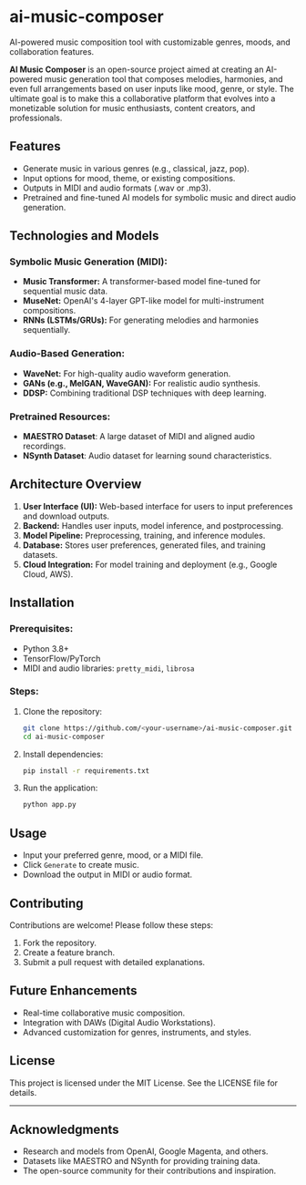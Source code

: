 # ai-music-composer
AI-powered music composition tool with customizable genres, moods, and collaboration features.

**AI Music Composer** is an open-source project aimed at creating an AI-powered music generation tool that composes melodies, harmonies, and even full arrangements based on user inputs like mood, genre, or style. The ultimate goal is to make this a collaborative platform that evolves into a monetizable solution for music enthusiasts, content creators, and professionals.

## **Features**
- Generate music in various genres (e.g., classical, jazz, pop).
- Input options for mood, theme, or existing compositions.
- Outputs in MIDI and audio formats (.wav or .mp3).
- Pretrained and fine-tuned AI models for symbolic music and direct audio generation.

## **Technologies and Models**

### **Symbolic Music Generation (MIDI):**
- **Music Transformer:** A transformer-based model fine-tuned for sequential music data.
- **MuseNet:** OpenAI's 4-layer GPT-like model for multi-instrument compositions.
- **RNNs (LSTMs/GRUs):** For generating melodies and harmonies sequentially.

### **Audio-Based Generation:**
- **WaveNet:** For high-quality audio waveform generation.
- **GANs (e.g., MelGAN, WaveGAN):** For realistic audio synthesis.
- **DDSP:** Combining traditional DSP techniques with deep learning.

### **Pretrained Resources:**
- **MAESTRO Dataset**: A large dataset of MIDI and aligned audio recordings.
- **NSynth Dataset**: Audio dataset for learning sound characteristics.

## **Architecture Overview**
1. **User Interface (UI):** Web-based interface for users to input preferences and download outputs.
2. **Backend:** Handles user inputs, model inference, and postprocessing.
3. **Model Pipeline:** Preprocessing, training, and inference modules.
4. **Database:** Stores user preferences, generated files, and training datasets.
5. **Cloud Integration:** For model training and deployment (e.g., Google Cloud, AWS).

## **Installation**
### Prerequisites:
- Python 3.8+
- TensorFlow/PyTorch
- MIDI and audio libraries: `pretty_midi`, `librosa`

### Steps:
1. Clone the repository:
   ```bash
   git clone https://github.com/<your-username>/ai-music-composer.git
   cd ai-music-composer
   ```
2. Install dependencies:
   ```bash
   pip install -r requirements.txt
   ```
3. Run the application:
   ```bash
   python app.py
   ```

## **Usage**
- Input your preferred genre, mood, or a MIDI file.
- Click `Generate` to create music.
- Download the output in MIDI or audio format.

## **Contributing**
Contributions are welcome! Please follow these steps:
1. Fork the repository.
2. Create a feature branch.
3. Submit a pull request with detailed explanations.

## **Future Enhancements**
- Real-time collaborative music composition.
- Integration with DAWs (Digital Audio Workstations).
- Advanced customization for genres, instruments, and styles.

## **License**
This project is licensed under the MIT License. See the LICENSE file for details.

---

## **Acknowledgments**
- Research and models from OpenAI, Google Magenta, and others.
- Datasets like MAESTRO and NSynth for providing training data.
- The open-source community for their contributions and inspiration.
